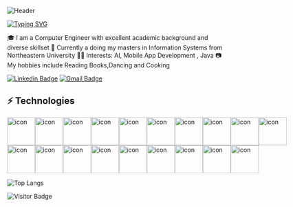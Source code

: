 ![Header](https://user-images.githubusercontent.com/98234021/225221149-fe73eddc-5231-40c5-91f9-46ea497e8ffb.png)

[![Typing SVG](https://readme-typing-svg.demolab.com/?lines=Welcome+to+my+github+Profile!;My+Name+is+Sakshi+Kathote)](https://git.io/typing-svg)


🎓   I am a Computer Engineer with excellent academic background and diverse skillset
🏢   Currently a doing my masters in Information Systems from Northeastern University
👨‍💻   Interests: AI, Mobile App Development , Java
📷   My hobbies include Reading Books,Dancing and Cooking 



[![Linkedin Badge](https://img.shields.io/badge/-sakshi-blue?style=flat-square&logo=Linkedin&logoColor=white&link=https://www.linkedin.com/in/sakshi-kathote/)](https://www.linkedin.com/in/sakshi-kathote/)
[![Gmail Badge](https://img.shields.io/badge/-sakshikathote16@gmail.com-c14438?style=flat-square&logo=Gmail&logoColor=white&link=mailto:sakshikathote16@gmail.com)](mailto:kathote.s@northeastern.edu)


## ⚡ Technologies

<div style="display: flex; align-items: flex-start;"><img src="https://techstack-generator.vercel.app/react-icon.svg" alt="icon" width="65" height="65" /><img src="https://techstack-generator.vercel.app/js-icon.svg" alt="icon" width="65" height="65" /><img src="https://techstack-generator.vercel.app/ts-icon.svg" alt="icon" width="65" height="65" /><img src="https://techstack-generator.vercel.app/redux-icon.svg" alt="icon" width="65" height="65" /><img src="https://techstack-generator.vercel.app/python-icon.svg" alt="icon" width="65" height="65" /><img src="https://techstack-generator.vercel.app/github-icon.svg" alt="icon" width="65" height="65" /><img src="https://techstack-generator.vercel.app/aws-icon.svg" alt="icon" width="65" height="65" /><img src="https://techstack-generator.vercel.app/mysql-icon.svg" alt="icon" width="65" height="65" /><img src="https://techstack-generator.vercel.app/java-icon.svg" alt="icon" width="65" height="65" /><img src="https://techstack-generator.vercel.app/docker-icon.svg" alt="icon" width="65" height="65" /></div><div style="display: flex; align-items: flex-start;"><img src="https://techstack-generator.vercel.app/csharp-icon.svg" alt="icon" width="65" height="65" /><img src="https://techstack-generator.vercel.app/cpp-icon.svg" alt="icon" width="65" height="65" /><img src="https://techstack-generator.vercel.app/rescript-icon.svg" alt="icon" width="65" height="65" /><img src="https://techstack-generator.vercel.app/swift-icon.svg" alt="icon" width="65" height="65" /><img src="https://techstack-generator.vercel.app/nginx-icon.svg" alt="icon" width="65" height="65" /><img src="https://techstack-generator.vercel.app/restapi-icon.svg" alt="icon" width="65" height="65" /><img src="https://techstack-generator.vercel.app/django-icon.svg" alt="icon" width="65" height="65" /><img src="https://techstack-generator.vercel.app/eslint-icon.svg" alt="icon" width="65" height="65" /><img src="https://techstack-generator.vercel.app/storybook-icon.svg" alt="icon" width="65" height="65" /></div>


![Top Langs](https://github-readme-stats.vercel.app/api/top-langs/?username=sakshikathote09011998&hide=TeX&layout=compact)

![Visitor Badge](https://visitor-badge.laobi.icu/badge?page_id=sakshikathote09011998.sakshikathote09011998)

<!--
**sakshikathote09011998/sakshikathote09011998** is a ✨ _special_ ✨ repository because its `README.md` (this file) appears on your GitHub profile.

Here are some ideas to get you started:

- 🔭 I’m currently working on ...
- 🌱 I’m currently learning ...
- 👯 I’m looking to collaborate on ...
- 🤔 I’m looking for help with ...
- 💬 Ask me about ...
- 📫 How to reach me: ...
- 😄 Pronouns: ...
- ⚡ Fun fact: ...
-->
